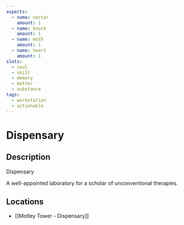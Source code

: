 ```yaml
---
aspects: 
  - name: nectar
    amount: 1
  - name: knock
    amount: 1
  - name: moth
    amount: 1
  - name: heart
    amount: 1
slots:
  - soul
  - skill
  - memory
  - matter
  - substance
tags:
  - workstation
  - actionable
---
```


# Dispensary

## Description
Dispensary

A well-appointed laboratory for a scholar of unconventional therapies.
## Locations
- [[Motley Tower - Dispensary]]